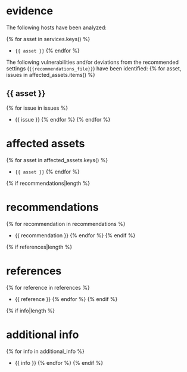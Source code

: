 # evidence

The following hosts have been analyzed:

{% for asset in services.keys() %}
* `{{ asset }}`
{% endfor %}

The following vulnerabilities and/or deviations from the recommended settings (`{{recommendations_file}}`) have been identified:
{% for asset, issues in affected_assets.items() %}

## {{ asset }}

{% for issue in issues %}
* {{ issue }}
{% endfor %}
{% endfor %}

# affected assets

{% for asset in affected_assets.keys() %}
* `{{ asset }}`
{% endfor %}

{% if recommendations|length %}
# recommendations

{% for recommendation in recommendations %}
* {{ recommendation }}
{% endfor %}
{% endif %}

{% if references|length %}
# references

{% for reference in references %}
* {{ reference }}
{% endfor %}
{% endif %}

{% if info|length %}
# additional info

{% for info in additional_info %}
* {{ info }}
{% endfor %}
{% endif %}
